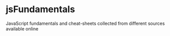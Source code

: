 # jsFundamentals
JavaScript fundamentals and cheat-sheets collected from different sources available online
